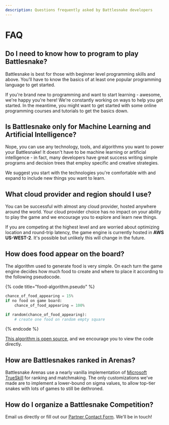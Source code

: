 ```yaml
---
description: Questions frequently asked by Battlesnake developers
---
```


# FAQ

## Do I need to know how to program to play Battlesnake?

Battlesnake is best for those with beginner level programming skills and above. You'll have to know the basics of at least one popular programming language to get started.

If you're brand new to programming and want to start learning - awesome, we're happy you're here! We're constantly working on ways to help you get started. In the meantime, you might want to get started with some online programming courses and tutorials to get the basics down.

## Is Battlesnake only for Machine Learning and Artificial Intelligence?

Nope, you can use any technology, tools, and algorithms you want to power your Battlesnake! It doesn't have to be machine learning or artificial intelligence - in fact, many developers have great success writing simple programs and decision trees that employ specific and creative strategies.

We suggest you start with the technologies you're comfortable with and expand to include new things you want to learn.

## What cloud provider and region should I use?

You can be successful with almost any cloud provider, hosted anywhere around the world. Your cloud provider choice has no impact on your ability to play the game and we encourage you to explore and learn new things.

If you are competing at the highest level and are worried about optimizing location and round-trip latency, the game engine is currently hosted in **AWS US-WEST-2**. It's possible but unlikely this will change in the future.

## How does food appear on the board?

The algorithm used to generate food is very simple. On each turn the game engine decides how much food to create and where to place it according to the following pseudocode.

{% code title="food-algorithm.pseudo" %}
```python
chance_of_food_appearing = 15%
if no food on game board:
    chance_of_food_appearing = 100%

if random(chance_of_food_appearing):
    # create one food on random empty square    
```
{% endcode %}

[This algorithm is open source](https://github.com/BattlesnakeOfficial/rules), and we encourage you to view the code directly.

## How are Battlesnakes ranked in Arenas?

Battlesnake Arenas use a nearly vanilla implementation of [Microsoft TrueSkill](https://www.microsoft.com/en-us/research/project/trueskill-ranking-system/) for ranking and matchmaking. The only customizations we've made are to implement a lower-bound on sigma values, to allow top-tier snakes with lots of games to still be dethroned.

## How do I organize a Battlesnake Competition?

Email us directly or fill out our [Partner Contact Form](https://play.battlesnake.com/partner/contact/). We'll be in touch!

